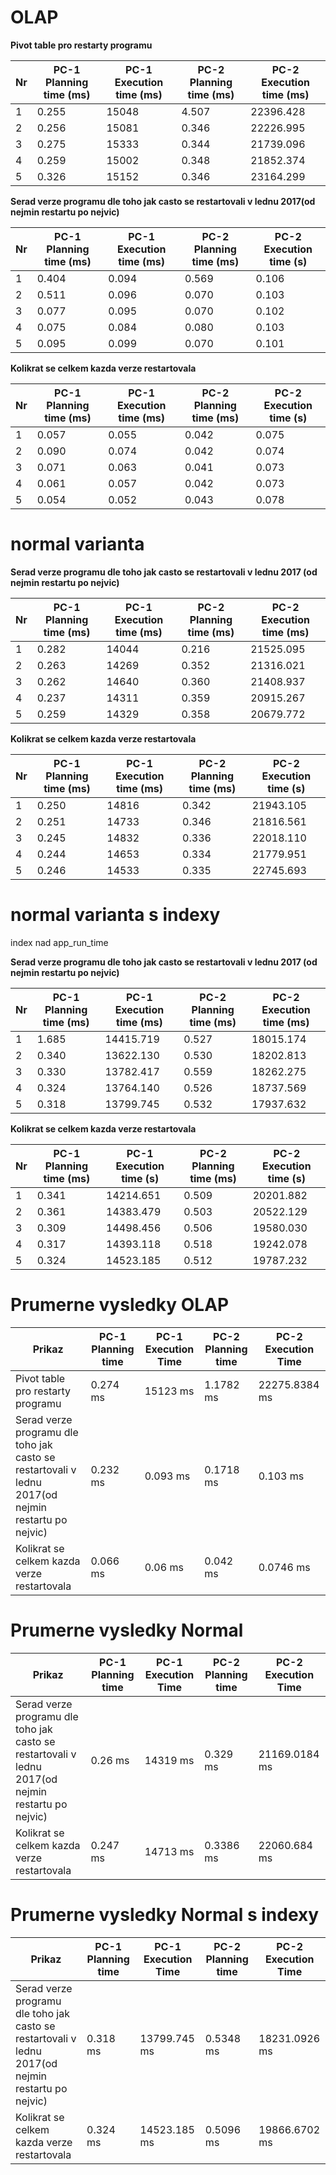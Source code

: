 # OLAP
**Pivot table pro restarty programu**

Nr | PC-1 Planning time (ms) | PC-1 Execution time (ms) | PC-2 Planning time (ms) | PC-2 Execution time (ms) |
--- | ------------------ | ------------------ | --- | ---
1 | 0.255 | 15048  | 4.507 | 22396.428 |
2 | 0.256 | 15081  | 0.346 | 22226.995 |
3 | 0.275 | 15333  | 0.344 | 21739.096 |
4 | 0.259 | 15002  | 0.348 | 21852.374 |
5 | 0.326 | 15152 | 0.346 | 23164.299 |

**Serad verze programu dle toho jak casto se restartovali v lednu 2017(od nejmin restartu po nejvic)**

Nr | PC-1 Planning time (ms) | PC-1 Execution time (ms) | PC-2 Planning time (ms) | PC-2 Execution time (s) |
--- | ------------------ | ------------------ | --- | ---
1 | 0.404 | 0.094  | 0.569 | 0.106 |
2 | 0.511 | 0.096 | 0.070 | 0.103 |
3 | 0.077 | 0.095 | 0.070 | 0.102 |
4 | 0.075 | 0.084 | 0.080 | 0.103 |
5 | 0.095 | 0.099 | 0.070 | 0.101 |

**Kolikrat se celkem kazda verze restartovala**

Nr | PC-1 Planning time (ms) | PC-1 Execution time (ms) | PC-2 Planning time (ms) | PC-2 Execution time (s) |
--- | ------------------ | ------------------ | --- | ---
1 | 0.057 | 0.055 | 0.042 | 0.075 |
2 | 0.090 | 0.074 | 0.042 | 0.074 |
3 | 0.071 | 0.063 | 0.041 | 0.073 |
4 | 0.061 | 0.057 | 0.042 | 0.073 |
5 | 0.054 | 0.052 | 0.043 | 0.078 |

# normal varianta

**Serad verze programu dle toho jak casto se restartovali v lednu 2017 (od nejmin restartu po nejvic)**

Nr | PC-1 Planning time (ms) | PC-1 Execution time (ms) | PC-2 Planning time (ms) | PC-2 Execution time (ms) |
--- | ------------------ | ------------------ | --- | ---
1 | 0.282 | 14044 | 0.216 | 21525.095 |
2 | 0.263 | 14269 | 0.352 | 21316.021 |
3 | 0.262 | 14640 | 0.360 | 21408.937 |
4 | 0.237 | 14311 | 0.359 | 20915.267 |
5 | 0.259 | 14329 | 0.358 | 20679.772 |

**Kolikrat se celkem kazda verze restartovala**

Nr | PC-1 Planning time (ms) | PC-1 Execution time (ms) | PC-2 Planning time (ms) | PC-2 Execution time (s) |
--- | ------------------ | ------------------ | --- | ---
1 | 0.250 | 14816 | 0.342 | 21943.105 |
2 | 0.251 | 14733 | 0.346 | 21816.561 |
3 | 0.245 | 14832 | 0.336 | 22018.110 |
4 | 0.244 | 14653 | 0.334 | 21779.951 |
5 | 0.246 | 14533 | 0.335 | 22745.693 |

# normal varianta s indexy

index nad app_run_time

**Serad verze programu dle toho jak casto se restartovali v lednu 2017 (od nejmin restartu po nejvic)**

Nr | PC-1 Planning time (ms) | PC-1 Execution time (ms) | PC-2 Planning time (ms) | PC-2 Execution time (ms) |
--- | ------------------ | ------------------ | --- | ---
1 | 1.685 | 14415.719 |   0.527    |     18015.174      |
2 | 0.340 | 13622.130 |   0.530    |     18202.813      |
3 | 0.330 | 13782.417 |   0.559    |     18262.275     |
4 | 0.324 | 13764.140 |    0.526   |     18737.569      |
5 | 0.318 | 13799.745 |   0.532    |     17937.632     |

**Kolikrat se celkem kazda verze restartovala**

Nr | PC-1 Planning time (ms) | PC-1 Execution time (s) | PC-2 Planning time (ms) | PC-2 Execution time (s) |
--- | ------------------ | ------------------ | --- | ---
1 | 0.341 | 14214.651 |   0.509    |     20201.882      |
2 | 0.361 | 14383.479 |    0.503   |      20522.129     |
3 | 0.309 | 14498.456 |   0.506    |     19580.030      |
4 | 0.317 | 14393.118 |    0.518    |     19242.078      |
5 | 0.324 | 14523.185 |   0.512    |      19787.232     |

# Prumerne vysledky OLAP

Prikaz | PC-1 Planning time | PC-1 Execution Time | PC-2 Planning time | PC-2 Execution Time |
--- | --- | --- | --- | ---
Pivot table pro restarty programu | 0.274 ms | 15123 ms | 1.1782 ms | 22275.8384 ms | 
Serad verze programu dle toho jak casto se restartovali v lednu 2017(od nejmin restartu po nejvic) | 0.232 ms | 0.093 ms | 0.1718 ms  | 0.103 ms | 
Kolikrat se celkem kazda verze restartovala | 0.066 ms | 0.06 ms | 0.042 ms | 0.0746 ms | 
 
 # Prumerne vysledky Normal

Prikaz | PC-1 Planning time | PC-1 Execution Time | PC-2 Planning time | PC-2 Execution Time |
--- | --- | --- | --- | ---
Serad verze programu dle toho jak casto se restartovali v lednu 2017(od nejmin restartu po nejvic) | 0.26 ms | 14319 ms | 0.329 ms | 21169.0184 ms | 
Kolikrat se celkem kazda verze restartovala | 0.247 ms | 14713 ms | 0.3386 ms | 22060.684 ms |

 # Prumerne vysledky Normal s indexy

Prikaz | PC-1 Planning time | PC-1 Execution Time | PC-2 Planning time | PC-2 Execution Time |
--- | --- | --- | --- | ---
Serad verze programu dle toho jak casto se restartovali v lednu 2017(od nejmin restartu po nejvic) | 0.318 ms | 13799.745 ms | 0.5348 ms|18231.0926 ms | 
Kolikrat se celkem kazda verze restartovala | 0.324 ms | 14523.185 ms | 0.5096 ms | 19866.6702 ms |
